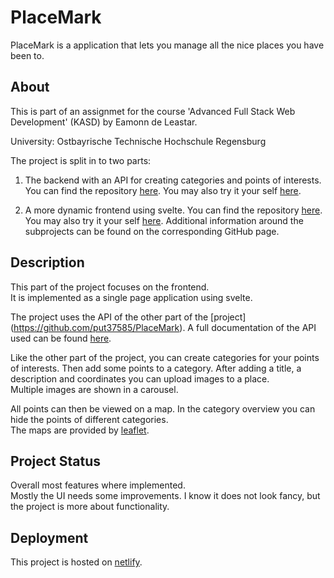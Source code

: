 # PlaceMark

PlaceMark is a application that lets you manage all the nice places you have been to.

## About
This is part of an assignmet for the course 'Advanced Full Stack Web Development' (KASD) by Eamonn de Leastar.

University: Ostbayrische Technische Hochschule Regensburg

The project is split in to two parts:
1. The backend with an API for creating categories and points of interests. You can find the repository [here]( https://github.com/put37585/PlaceMark). You may also try it your self
[here](https://placemark-ksda.herokuapp.com).

2. A more dynamic frontend using svelte. You can find the repository [here](https://github.com/put37585/PlaceMark_svelte). You may also try it your self
[here](https://placemark-kasd.netlify.app).
Additional information around the subprojects can be found on the corresponding GitHub page.

## Description

This part of the project focuses on the frontend.\
It is implemented as a single page application using svelte.

The project uses the API of the other part of the [project] (https://github.com/put37585/PlaceMark). A full documentation of the API used can be found [here](https://placemark-ksda.herokuapp.com/documentation).

Like the other part of the project, you can create categories for your points of interests. Then add some points to a category. After adding a title, a description and coordinates you can upload images to a place.\
Multiple images are shown in a carousel.

All points can then be viewed on a map. In the category overview you can hide the points of different categories.\
The maps are provided by [leaflet](https://leafletjs.com).

## Project Status
Overall most features where implemented.\
Mostly the UI needs some improvements. I know it does not look fancy, but the project is more about functionality.

## Deployment
This project is hosted on [netlify](https://www.netlify.com).


